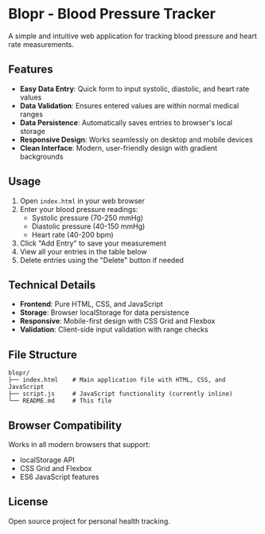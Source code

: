 # Blopr - Blood Pressure Tracker

A simple and intuitive web application for tracking blood pressure and heart rate measurements.

## Features

- **Easy Data Entry**: Quick form to input systolic, diastolic, and heart rate values
- **Data Validation**: Ensures entered values are within normal medical ranges
- **Data Persistence**: Automatically saves entries to browser's local storage
- **Responsive Design**: Works seamlessly on desktop and mobile devices
- **Clean Interface**: Modern, user-friendly design with gradient backgrounds

## Usage

1. Open `index.html` in your web browser
2. Enter your blood pressure readings:
   - Systolic pressure (70-250 mmHg)
   - Diastolic pressure (40-150 mmHg) 
   - Heart rate (40-200 bpm)
3. Click "Add Entry" to save your measurement
4. View all your entries in the table below
5. Delete entries using the "Delete" button if needed

## Technical Details

- **Frontend**: Pure HTML, CSS, and JavaScript
- **Storage**: Browser localStorage for data persistence
- **Responsive**: Mobile-first design with CSS Grid and Flexbox
- **Validation**: Client-side input validation with range checks

## File Structure

```
blopr/
├── index.html    # Main application file with HTML, CSS, and JavaScript
├── script.js     # JavaScript functionality (currently inline)
└── README.md     # This file
```

## Browser Compatibility

Works in all modern browsers that support:
- localStorage API
- CSS Grid and Flexbox
- ES6 JavaScript features

## License

Open source project for personal health tracking.